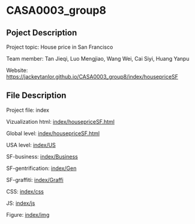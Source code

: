 # CASA0003_group8
## Poject Description
Project topic: House price in San Francisco

Team member: Tan Jieqi, Luo Mengjiao, Wang Wei, Cai Siyi, Huang Yanpu

Website: <https://jackeytanlor.github.io/CASA0003_group8/index/housepriceSF>

## File Description
Project file: index 

Vizualization html: [index/housepriceSF.html](https://github.com/Jackeytanlor/CASA0003_group8/tree/main/index)

Global level: [index/housepriceSF.html](https://github.com/Jackeytanlor/CASA0003_group8/blob/main/index/housepriceSF.html)

USA level: [index/US](https://github.com/Jackeytanlor/CASA0003_group8/tree/main/index/US)

SF-business: [index/Business](https://github.com/Jackeytanlor/CASA0003_group8/tree/main/index/Business)

SF-gentrification: [index/Gen](https://github.com/Jackeytanlor/CASA0003_group8/tree/main/index/Gen)

SF-graffiti: [index/Graffi](https://github.com/Jackeytanlor/CASA0003_group8/tree/main/index/Graffi)

CSS: [index/css](https://github.com/Jackeytanlor/CASA0003_group8/tree/main/index/css)

JS: [index/js](https://github.com/Jackeytanlor/CASA0003_group8/tree/main/index/js)

Figure: [index/img](https://github.com/Jackeytanlor/CASA0003_group8/tree/main/index/img)